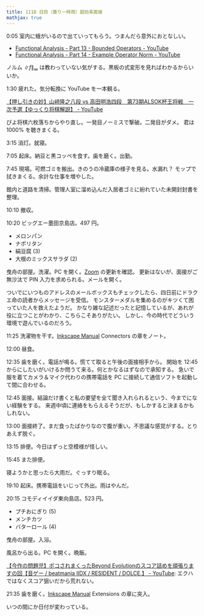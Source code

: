 ```yaml
---
title: 1118 日目（曇り一時雨）超効率面接
mathjax: true
---
```


0:05 室内に蛾がいるので出ていってもらう。つまんだら意外におとなしい。

* [Functional Analysis - Part 13 - Bounded Operators - YouTube](https://www.youtube.com/watch?v=442PxdU35q4&list=PLBh2i93oe2qsGKDOsuVVw-OCAfprrnGfr&index=13)
* [Functional Analysis - Part 14 - Example Operator Norm - YouTube](https://www.youtube.com/watch?v=YMm-UZwmuF0&list=PLBh2i93oe2qsGKDOsuVVw-OCAfprrnGfr&index=14)

ノルム $\lVert f \rVert_{\infty}$ は教わっていない気がする。黒板の式変形を見ればわかるからいいか。

1:30 疲れた。気分転換に YouTube を一本観る。

[【押し引きの妙】山﨑隆之八段 vs 高田明浩四段　第73期ALSOK杯王将戦　一次予選【ゆっくり将棋解説】 - YouTube](https://www.youtube.com/watch?v=58UBTX8NdeU)

ぴよ将棋六枚落ちからやり直し。一発目ノーミスで撃破。二発目がダメ。
君は 1000% を聴きまくる。

3:15 消灯。就寝。

7:05 起床。納豆と黒コッペを食す。歯を磨く。出勤。

7:45 現場。可燃ゴミを搬出。きのうの冷蔵庫の様子を見る。水漏れ？
モップで拭きまくる。余計な仕事を増やした。

館内と道路を清掃。管理人室に溜め込んだ入居者ゴミに紛れていた未開封封書を整理。

10:10 撤収。

10:20 ビッグエー墨田京島店。497 円。

* メロンパン
* ナポリタン
* 絹豆腐 (3)
* 大根のミックスサラダ (2)

曳舟の部屋。洗濯。PC を開く。[Zoom] の更新を確認。
更新はないが、面接がご無沙汰で PIN 入力を求められる。メールを開く。

ついでにいつものアドレスのメールボックスもチェックしたら、四日前にドラクエ命の読者からメッセージを受信。
モンスターメダルを集めるのがキツくて困っていた人を救えたようだ。
かなり雑な記述だったと記憶しているが、あれが役に立つことがわかり、こちらこそありがたい。
しかし、今の時代でどういう環境で遊んでいるのだろう。

11:25 洗濯物を干す。[Inkscape Manual] Connectors の章をノート。

12:00 昼食。

12:35 歯を磨く。電話が鳴る。慌てて取ると午後の面接相手から。
開始を 12:45 からにしたいがいけるか問うて来る。何とかなるはずなので承知する。
急いで服を着てカメラ＆マイク代わりの携帯電話を PC に接続して通信ソフトを起動して間に合わせる。

12:45 面接。結論だけ書くと私の要望を全て聞き入れられるという、今までにない経験をする。
来週中頃に連絡をもらえるそうだが、もしかすると決まるかもしれない。

13:00 面接終了。まだ食ったばかりなので腹が重い。不思議な感覚がする。とりあえず脱ぐ。

13:15 排便。今日はずっと空模様が怪しい。

15:45 また排便。

寝ようかと思ったら大雨だ。ぐっすり眠る。

19:10 起床。携帯電話をいじって外出。雨はやんだ。

20:15 コモディイイダ東向島店。523 円。

* プチおにぎり (5)
* メンチカツ
* バターロール (4)

曳舟の部屋。入浴。

風呂から出る。PC を開く。晩飯。

[【今作の問題児】ボコされまくったBeyond Evolutionのスコア詰めを頑張りますの回【音ゲー / beatmania IIDX / RESIDENT / DOLCE.】 - YouTube](https://www.youtube.com/watch?v=djEB6D1Uztw):
エクハではなくスコア狙いだから荒れない。

21:35 歯を磨く。[Inkscape Manual] Extensions の章に突入。

いつの間にか日付が変わっている。

[Inkscape Manual]: <http://tavmjong.free.fr/INKSCAPE/MANUAL/html/>
[Zoom]: https://zoom.us/
